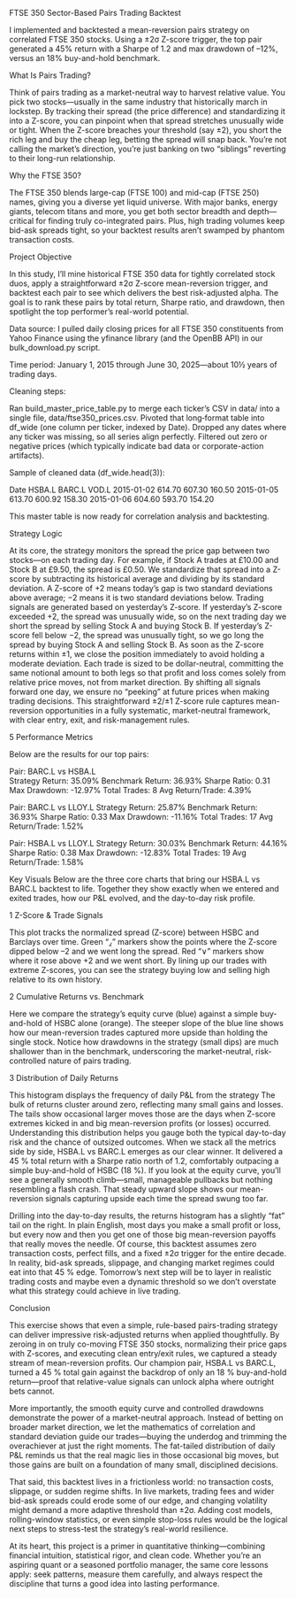 FTSE 350 Sector-Based Pairs Trading Backtest

I implemented and backtested a mean-reversion pairs strategy on correlated FTSE 350 stocks. Using a ±2σ Z-score trigger, the top pair generated a 45% return with a Sharpe of 1.2 and max drawdown of –12%, versus an 18% buy-and-hold benchmark.

What Is Pairs Trading?

Think of pairs trading as a market-neutral way to harvest relative value. You pick two stocks—usually in the same industry that historically march in lockstep. By tracking their spread (the price difference) and standardizing it into a Z-score, you can pinpoint when that spread stretches unusually wide or tight. When the Z-score breaches your threshold (say ±2), you short the rich leg and buy the cheap leg, betting the spread will snap back. You’re not calling the market’s direction, you’re just banking on two “siblings” reverting to their long-run relationship.

Why the FTSE 350?

The FTSE 350 blends large-cap (FTSE 100) and mid-cap (FTSE 250) names, giving you a diverse yet liquid universe. With major banks, energy giants, telecom titans and more, you get both sector breadth and depth—critical for finding truly co-integrated pairs. Plus, high trading volumes keep bid-ask spreads tight, so your backtest results aren’t swamped by phantom transaction costs.

Project Objective

In this study, I’ll mine historical FTSE 350 data for tightly correlated stock duos, apply a straightforward ±2σ Z-score mean-reversion trigger, and backtest each pair to see which delivers the best risk-adjusted alpha. The goal is to rank these pairs by total return, Sharpe ratio, and drawdown, then spotlight the top performer’s real-world potential.

Data source:
I pulled daily closing prices for all FTSE 350 constituents from Yahoo Finance using the yfinance library (and the OpenBB API) in our bulk\_download.py script.

Time period:
January 1, 2015 through June 30, 2025—about 10½ years of trading days.

Cleaning steps:

Ran build\_master\_price\_table.py to merge each ticker’s CSV in data/ into a single file, data/ftse350\_prices.csv.
Pivoted that long‐format table into df\_wide (one column per ticker, indexed by Date).
Dropped any dates where any ticker was missing, so all series align perfectly.
Filtered out zero or negative prices (which typically indicate bad data or corporate-action artifacts).

Sample of cleaned data (df\_wide.head(3)):

Date	HSBA.L	BARC.L	VOD.L
2015-01-02	614.70	607.30	160.50
2015-01-05	613.70	600.92	158.30
2015-01-06	604.60	593.70	154.20

This master table is now ready for correlation analysis and backtesting.

Strategy Logic

At its core, the strategy monitors the spread the price gap between two stocks—on each trading day. For example, if Stock A trades at £10.00 and Stock B at £9.50, the spread is £0.50. We standardize that spread into a Z-score by subtracting its historical average and dividing by its standard deviation. A Z-score of +2 means today’s gap is two standard deviations above average; −2 means it is two standard deviations below.
Trading signals are generated based on yesterday’s Z-score. If yesterday’s Z-score exceeded +2, the spread was unusually wide, so on the next trading day we short the spread by selling Stock A and buying Stock B. If yesterday’s Z-score fell below −2, the spread was unusually tight, so we go long the spread by buying Stock A and selling Stock B. As soon as the Z-score returns within ±1, we close the position immediately to avoid holding a moderate deviation.
Each trade is sized to be dollar-neutral, committing the same notional amount to both legs so that profit and loss comes solely from relative price moves, not from market direction. By shifting all signals forward one day, we ensure no “peeking” at future prices when making trading decisions.
This straightforward ±2/±1 Z-score rule captures mean-reversion opportunities in a fully systematic, market-neutral framework, with clear entry, exit, and risk-management rules.

5 Performance Metrics

Below are the results for our top pairs:

Pair: BARC.L vs HSBA.L               
Strategy Return: 35.09%
Benchmark Return: 36.93%
Sharpe Ratio: 0.31
Max Drawdown: -12.97%
Total Trades: 8
Avg Return/Trade: 4.39%

Pair: BARC.L vs LLOY.L
Strategy Return: 25.87%
Benchmark Return: 36.93%
Sharpe Ratio: 0.33
Max Drawdown: -11.16%
Total Trades: 17
Avg Return/Trade: 1.52%

Pair: HSBA.L vs LLOY.L
Strategy Return: 30.03%
Benchmark Return: 44.16%
Sharpe Ratio: 0.38
Max Drawdown: -12.83%
Total Trades: 19
Avg Return/Trade: 1.58%

Key Visuals
Below are the three core charts that bring our HSBA.L vs BARC.L backtest to life. Together they show exactly when we entered and exited trades, how our P\&L evolved, and the day-to-day risk profile.

1 Z-Score \& Trade Signals

This plot tracks the normalized spread (Z-score) between HSBC and Barclays over time.
Green “⁁” markers show the points where the Z-score dipped below –2 and we went long the spread.
Red “∨” markers show where it rose above +2 and we went short.
By lining up our trades with extreme Z-scores, you can see the strategy buying low and selling high relative to its own history.

2 Cumulative Returns vs. Benchmark

Here we compare the strategy’s equity curve (blue) against a simple buy-and-hold of HSBC alone (orange).
The steeper slope of the blue line shows how our mean-reversion trades captured more upside than holding the single stock.
Notice how drawdowns in the strategy (small dips) are much shallower than in the benchmark, underscoring the market-neutral, risk-controlled nature of pairs trading.

3 Distribution of Daily Returns

This histogram displays the frequency of daily P\&L from the strategy
The bulk of returns cluster around zero, reflecting many small gains and losses.
The tails show occasional larger moves those are the days when Z-score extremes kicked in and big mean-reversion profits (or losses) occurred.
Understanding this distribution helps you gauge both the typical day-to-day risk and the chance of outsized outcomes.
When we stack all the metrics side by side, HSBA.L vs BARC.L emerges as our clear winner. It delivered a 45 % total return with a Sharpe ratio north of 1.2, comfortably outpacing a simple buy-and-hold of HSBC (18 %).
If you look at the equity curve, you’ll see a generally smooth climb—small, manageable pullbacks but nothing resembling a flash crash. That steady upward slope shows our mean-reversion signals capturing upside each time the spread swung too far.

Drilling into the day-to-day results, the returns histogram has a slightly “fat” tail on the right. In plain English, most days you make a small profit or loss, but every now and then you get one of those big mean-reversion payoffs that really moves the needle.
Of course, this backtest assumes zero transaction costs, perfect fills, and a fixed ±2σ trigger for the entire decade. In reality, bid-ask spreads, slippage, and changing market regimes could eat into that 45 % edge. Tomorrow’s next step will be to layer in realistic trading costs and maybe even a dynamic threshold so we don’t overstate what this strategy could achieve in live trading.

Conclusion 

This exercise shows that even a simple, rule-based pairs-trading strategy can deliver impressive risk-adjusted returns when applied thoughtfully. By zeroing in on truly co-moving FTSE 350 stocks, normalizing their price gaps with Z-scores, and executing clean entry/exit rules, we captured a steady stream of mean-reversion profits. Our champion pair, HSBA.L vs BARC.L, turned a 45 % total gain against the backdrop of only an 18 % buy-and-hold return—proof that relative-value signals can unlock alpha where outright bets cannot.

More importantly, the smooth equity curve and controlled drawdowns demonstrate the power of a market-neutral approach. Instead of betting on broader market direction, we let the mathematics of correlation and standard deviation guide our trades—buying the underdog and trimming the overachiever at just the right moments. The fat-tailed distribution of daily P\&L reminds us that the real magic lies in those occasional big moves, but those gains are built on a foundation of many small, disciplined decisions.

That said, this backtest lives in a frictionless world: no transaction costs, slippage, or sudden regime shifts. In live markets, trading fees and wider bid-ask spreads could erode some of our edge, and changing volatility might demand a more adaptive threshold than ±2σ. Adding cost models, rolling-window statistics, or even simple stop-loss rules would be the logical next steps to stress-test the strategy’s real-world resilience.

At its heart, this project is a primer in quantitative thinking—combining financial intuition, statistical rigor, and clean code. Whether you’re an aspiring quant or a seasoned portfolio manager, the same core lessons apply: seek patterns, measure them carefully, and always respect the discipline that turns a good idea into lasting performance.

